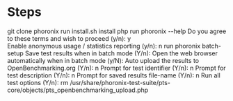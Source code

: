 # Steps

git clone phoronix
run install.sh
install php
run phoronix --help
    Do you agree to these terms and wish to proceed (y/n): y                                                                
    Enable anonymous usage / statistics reporting (y/n): n
run phoronix batch-setup
    Save test results when in batch mode (Y/n): 
    Open the web browser automatically when in batch mode (y/N): 
    Auto upload the results to OpenBenchmarking.org (Y/n): n
    Prompt for test identifier (Y/n): n
    Prompt for test description (Y/n): n
    Prompt for saved results file-name (Y/n): n
    Run all test options (Y/n): 
rm /usr/share/phoronix-test-suite/pts-core/objects/pts_openbenchmarking_upload.php

